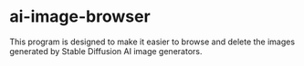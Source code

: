 # ai-image-browser
This program is designed to make it easier to browse and delete the images generated by Stable Diffusion AI image generators.
